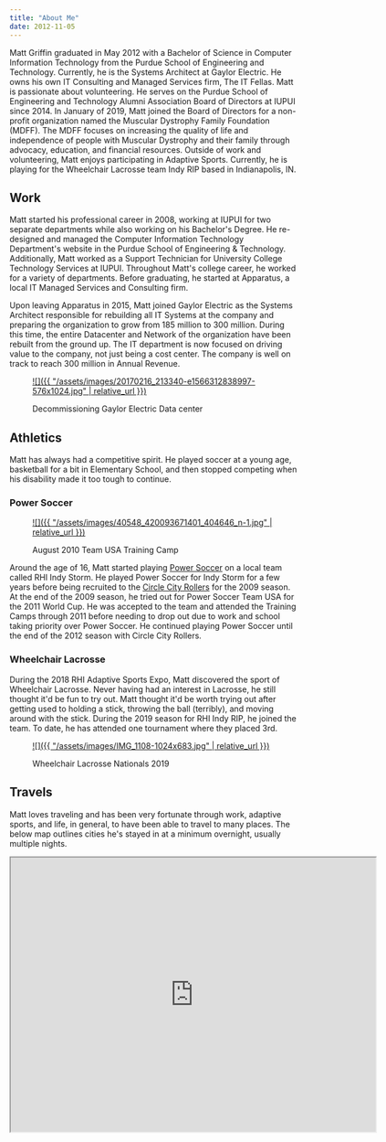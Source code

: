 ```yaml
---
title: "About Me"
date: 2012-11-05
---
```


Matt Griffin graduated in May 2012 with a Bachelor of Science in Computer Information Technology from the Purdue School of Engineering and Technology. Currently, he is the Systems Architect at Gaylor Electric. He owns his own IT Consulting and Managed Services firm, The IT Fellas. Matt is passionate about volunteering. He serves on the Purdue School of Engineering and Technology Alumni Association Board of Directors at IUPUI since 2014. In January of 2019, Matt joined the Board of Directors for a non-profit organization named the Muscular Dystrophy Family Foundation (MDFF). The MDFF focuses on increasing the quality of life and independence of people with Muscular Dystrophy and their family through advocacy, education, and financial resources. Outside of work and volunteering, Matt enjoys participating in Adaptive Sports. Currently, he is playing for the Wheelchair Lacrosse team Indy RIP based in Indianapolis, IN.

## Work

Matt started his professional career in 2008, working at IUPUI for two separate departments while also working on his Bachelor's Degree. He re-designed and managed the Computer Information Technology Department's website in the Purdue School of Engineering & Technology. Additionally, Matt worked as a Support Technician for University College Technology Services at IUPUI. Throughout Matt's college career, he worked for a variety of departments. Before graduating, he started at Apparatus, a local IT Managed Services and Consulting firm.

Upon leaving Apparatus in 2015, Matt joined Gaylor Electric as the Systems Architect responsible for rebuilding all IT Systems at the company and preparing the organization to grow from 185 million to 300 million. During this time, the entire Datacenter and Network of the organization have been rebuilt from the ground up. The IT department is now focused on driving value to the company, not just being a cost center. The company is well on track to reach 300 million in Annual Revenue.

<figure>

[![]({{ "/assets/images/20170216_213340-e1566312838997-576x1024.jpg" | relative_url }})](https://mattblogsit.com/wp-content/uploads/2020/06/20170216_213340-e1566312838997-scaled.jpg)

<figcaption>

Decommissioning Gaylor Electric Data center

</figcaption>

</figure>

## Athletics

Matt has always had a competitive spirit. He played soccer at a young age, basketball for a bit in Elementary School, and then stopped competing when his disability made it too tough to continue.

### Power Soccer

<figure>

[![]({{ "/assets/images/40548_420093671401_404646_n-1.jpg" | relative_url }})](https://mattblogsit.com/wp-content/uploads/2020/06/40548_420093671401_404646_n-1.jpg)

<figcaption>

August 2010 Team USA Training Camp

</figcaption>

</figure>

Around the age of 16, Matt started playing [Power Soccer](https://www.powersoccerusa.org/) on a local team called RHI Indy Storm. He played Power Soccer for Indy Storm for a few years before being recruited to the [Circle City Rollers](https://www.facebook.com/ccrpowersoccer/) for the 2009 season. At the end of the 2009 season, he tried out for Power Soccer Team USA for the 2011 World Cup. He was accepted to the team and attended the Training Camps through 2011 before needing to drop out due to work and school taking priority over Power Soccer. He continued playing Power Soccer until the end of the 2012 season with Circle City Rollers. 

### Wheelchair Lacrosse

During the 2018 RHI Adaptive Sports Expo, Matt discovered the sport of Wheelchair Lacrosse. Never having had an interest in Lacrosse, he still thought it'd be fun to try out. Matt thought it'd be worth trying out after getting used to holding a stick, throwing the ball (terribly), and moving around with the stick. During the 2019 season for RHI Indy RIP, he joined the team. To date, he has attended one tournament where they placed 3rd.

<figure>

[![]({{ "/assets/images/IMG_1108-1024x683.jpg" | relative_url }})](https://mattblogsit.com/wp-content/uploads/2020/06/IMG_1108-scaled.jpg)

<figcaption>

Wheelchair Lacrosse Nationals 2019

</figcaption>

</figure>

## Travels

Matt loves traveling and has been very fortunate through work, adaptive sports, and life, in general, to have been able to travel to many places. The below map outlines cities he's stayed in at a minimum overnight, usually multiple nights.

<iframe src="https://www.google.com/maps/d/u/0/embed?mid=1icCySrEquq44QGgH0TMsDKeonSmirRyC" width="640" height="480"></iframe>
